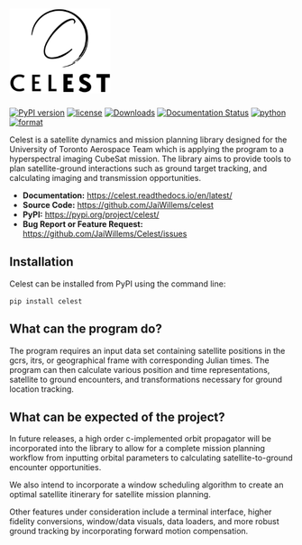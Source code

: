 # <a href="https://celest.readthedocs.io/en/latest/"><img alt="Celest" src="/branding/logo/transparent_background_large.png" height="150"></a>

[![PyPI version](https://badge.fury.io/py/celest.svg)](https://badge.fury.io/py/celest) [![license](https://img.shields.io/pypi/l/celest)](https://img.shields.io/pypi/l/celest) [![Downloads](https://static.pepy.tech/personalized-badge/celest?period=total&units=international_system&left_color=grey&right_color=brightgreen&left_text=downloads)](https://pepy.tech/project/celest) [![Documentation Status](https://readthedocs.org/projects/celest/badge/?version=latest)](https://celest.readthedocs.io/en/latest/?badge=latest) [![python](https://img.shields.io/pypi/pyversions/celest)](https://img.shields.io/pypi/pyversions/celest) [![format](https://img.shields.io/pypi/wheel/celest)](https://img.shields.io/pypi/wheel/celest)

Celest is a satellite dynamics and mission planning library designed for the University of Toronto Aerospace Team which is applying the program to a hyperspectral imaging CubeSat mission. The library aims to provide tools to plan satellite-ground interactions such as ground target tracking, and calculating imaging and transmission opportunities.

* **Documentation:** https://celest.readthedocs.io/en/latest/
* **Source Code:** https://github.com/JaiWillems/celest
* **PyPI:** https://pypi.org/project/celest/
* **Bug Report or Feature Request:** https://github.com/JaiWillems/Celest/issues

## Installation

Celest can be installed from PyPI using the command line:

```terminal
pip install celest
```

## What can the program do?

The program requires an input data set containing satellite positions in the gcrs, itrs, or geographical frame with corresponding Julian times. The program can then calculate various position and time representations, satellite to ground encounters, and transformations necessary for ground location tracking.

## What can be expected of the project?

In future releases, a high order c-implemented orbit propagator will be incorporated into the library to allow for a complete mission planning workflow from inputting orbital parameters to calculating satellite-to-ground encounter opportunities.

We also intend to incorporate a window scheduling algorithm to create an optimal satellite itinerary for satellite mission planning.

Other features under consideration include a terminal interface, higher fidelity conversions, window/data visuals, data loaders, and more robust ground tracking by incorporating forward motion compensation.
